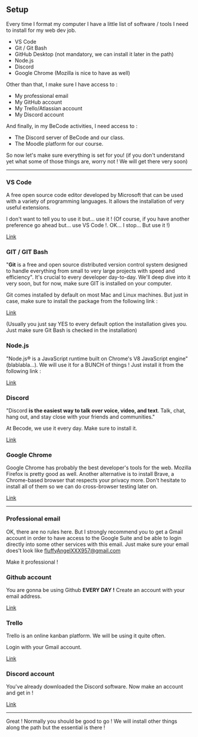 ## Setup

Every time I format my computer I have a little list of software / tools I need to install for my web dev job.

- VS Code
- Git / Git Bash
- GitHub Desktop (not mandatory, we can install it later in the path)
- Node.js
- Discord
- Google Chrome (Mozilla is nice to have as well)

Other than that, I make sure I have access to :

- My professional email
- My GitHub account
- My Trello/Atlassian account
- My Discord account

And finally, in my BeCode activities, I need access to :

- The Discord server of BeCode and our class.
- The Moodle platform for our course.

So now let's make sure everything is set for you! (if you don't understand yet what some of those things are, worry not ! We will get there very soon)

---

### VS Code

A free open source code editor developed by Microsoft that can be used with a variety of programming languages. It allows the installation of very useful extensions.

I don't want to tell you to use it but… use it ! (Of course, if you have another preference go ahead but… use VS Code !. OK… I stop… But use it !)

[Link](https://code.visualstudio.com/)

### GIT / GIT Bash

"**Git** is a free and open source distributed version control system designed to handle everything from small to very large projects with speed and efficiency". It's crucial to every developer day-to-day. We'll deep dive into it very soon, but for now, make sure GIT is installed on your computer.

Git comes installed by default on most Mac and Linux machines. But just in case, make sure to install the package from the following link :

[Link](https://git-scm.com/downloads)

(Usually you just say YES to every default option the installation gives you. Just make sure Git Bash is checked in the installation)

### Node.js

"Node.js® is a JavaScript runtime built on Chrome's V8 JavaScript engine" (blablabla…). We will use it for a BUNCH of things ! Just install it from the following link :

[Link](https://nodejs.org/en)

### Discord

"Discord **is the easiest way to talk over voice, video, and text**. Talk, chat, hang out, and stay close with your friends and communities."

At Becode, we use it every day. Make sure to install it.

[Link](https://discord.com/download)

### Google Chrome

Google Chrome has probably the best developer's tools for the web. Mozilla Firefox is pretty good as well. Another alternative is to install Brave, a Chrome-based browser that respects your privacy more. Don't hesitate to install all of them so we can do cross-browser testing later on.

[Link](https://www.google.com/intl/en_uk/chrome/)

---

### Professional email

OK, there are no rules here. But I strongly recommend you to get a Gmail account in order to have access to the Google Suite and be able to login directly into some other services with this email. Just make sure your email does't look like fluffyAngelXXX957@gmail.com

Make it professional !

### Github account

You are gonna be using Github **EVERY DAY !** Create an account with your email address.

[Link](https://github.com/)

### Trello

Trello is an online kanban platform. We will be using it quite often.

Login with your Gmail account.

[Link](https://trello.com/)

### Discord account

You've already downloaded the Discord software. Now make an account and get in !

[Link](https://discord.com/register)

---

Great ! Normally you should be good to go ! We will install other things along the path but the essential is there !
